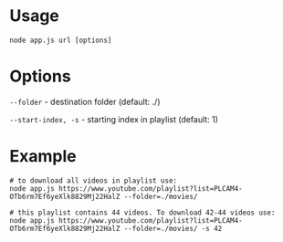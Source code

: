 # Usage

```
node app.js url [options]
```


# Options

```--folder``` 				- destination folder (default: ./)

```--start-index, -s``` 	- starting index in playlist (default: 1)



# Example 

```
# to download all videos in playlist use:
node app.js https://www.youtube.com/playlist?list=PLCAM4-OTb6rm7Ef6yeXlk8829Mj22HalZ --folder=./movies/

# this playlist contains 44 videos. To download 42-44 videos use:
node app.js https://www.youtube.com/playlist?list=PLCAM4-OTb6rm7Ef6yeXlk8829Mj22HalZ --folder=./movies/ -s 42
```

